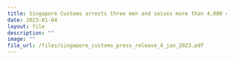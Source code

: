 ```yaml
---
title: Singapore Customs arrests three men and seizes more than 4,000 cartons of duty-unpaid cigarettes
date: 2023-01-04
layout: file
description: ""
image: ""
file_url: /files/singapore_customs_press_release_4_jan_2023.pdf
---
```

